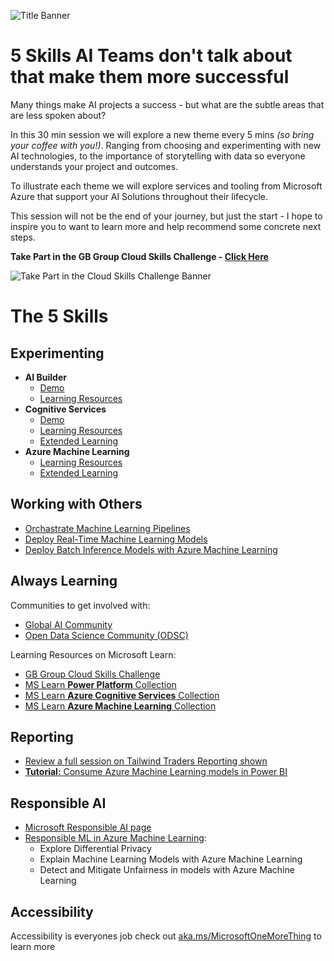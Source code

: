 ![Title Banner](github-banner.PNG)
# 5 Skills AI Teams don't talk about that make them more successful

Many things make AI projects a success - but what are the subtle areas that are less spoken about?   

In this 30 min session we will explore a new theme every 5 mins *(so bring your coffee with you!)*. Ranging from choosing and experimenting with new AI technologies, to the importance of storytelling with data so everyone understands your project and outcomes.   

To illustrate each theme we will explore services and tooling from Microsoft Azure that support your AI Solutions throughout their lifecycle.   

This session will not be the end of your journey, but just the start - I hope to inspire you to want to learn more and help recommend some concrete next steps.


**Take Part in the GB Group Cloud Skills Challenge - [Click Here](https://docs.microsoft.com/learn/challenges?id=1ea9b107-5af1-4df5-b9c7-63608201ff12&WT.mc_id=aiml-0000-amynic)**

![Take Part in the Cloud Skills Challenge Banner](csc-banner.png)



# The 5 Skills

## Experimenting

* **AI Builder**
    * [Demo](https://youtu.be/Y73cWlzgOmE)
    * [Learning Resources](https://docs.microsoft.com/learn/paths/bring-ai/?WT.mc_id=aiml-0000-amynic)
* **Cognitive Services**
    * [Demo](https://youtu.be/w0jygqjLmB0)
    * [Learning Resources](https://docs.microsoft.com/users/amyboyd/collections/r35dckzpz7327o?WT.mc_id=aiml-0000-amynic)
    * [Extended Learning](https://docs.microsoft.com/users/amyboyd/collections/p3j1cdx1zjz1k8?WT.mc_id=aiml-0000-amynic)
* **Azure Machine Learning**
    * [Learning Resources](https://docs.microsoft.com/users/amyboyd/collections/nk7oskmdmyd35x?WT.mc_id=aiml-0000-amynic)
    * [Extended Learning](https://docs.microsoft.com/users/amyboyd/collections/ok45szjdq517j2?WT.mc_id=aiml-0000-amynic)

## Working with Others

* [Orchastrate Machine Learning Pipelines](https://docs.microsoft.com/learn/modules/create-pipelines-in-aml/?WT.mc_id=aiml-0000-amynic)
* [Deploy Real-Time Machine Learning Models](https://docs.microsoft.com/learn/modules/register-and-deploy-model-with-amls/?ns-enrollment-type=LearningPath&ns-enrollment-id=learn.data-ai.build-ai-solutions-with-azure-ml-service&WT.mc_id=aiml-0000-amynic)
* [Deploy Batch Inference Models with Azure Machine Learning](https://docs.microsoft.com/learn/modules/deploy-batch-inference-pipelines-with-azure-machine-learning/?ns-enrollment-type=LearningPath&ns-enrollment-id=learn.data-ai.build-ai-solutions-with-azure-ml-service&WT.mc_id=aiml-0000-amynic)

## Always Learning

Communities to get involved with:
* [Global AI Community](https://globalai.live)
* [Open Data Science Community (ODSC)](https://odsc.com)


Learning Resources on Microsoft Learn:
* [GB Group Cloud Skills Challenge](https://aka.ms/challenge-gbg)
* [MS Learn **Power Platform** Collection](https://docs.microsoft.com/users/amyboyd/collections/xzx3a2nznjnq8q?WT.mc_id=aiml-0000-amynic)
* [MS Learn **Azure Cognitive Services** Collection](https://docs.microsoft.com/users/amyboyd/collections/r35dckzpz7327o?WT.mc_id=aiml-0000-amynic)
* [MS Learn **Azure Machine Learning** Collection](https://docs.microsoft.com/users/amyboyd/collections/nk7oskmdmyd35x?WT.mc_id=aiml-0000-amynic)


## Reporting

* [Review a full session on Tailwind Traders Reporting shown](https://aka.ms/aiml21repo)
* [**Tutorial:** Consume Azure Machine Learning models in Power BI](https://docs.microsoft.com/power-bi/connect-data/service-aml-integrate?context=azure%2Fmachine-learning%2Fcontext%2Fml-context&WT.mc_id=aiml-0000-amynic)

## Responsible AI

* [Microsoft Responsible AI page](www.microsoft.com/ai/responsible-ai-resources)
* [Responsible ML in Azure Machine Learning](https://docs.microsoft.com/users/amyboyd/collections/1eynbpzr861oqp?WT.mc_id=aiml-0000-amynic):
    * Explore Differential Privacy
    * Explain Machine Learning Models with Azure Machine Learning
    * Detect and Mitigate Unfairness in models with Azure Machine Learning

## Accessibility

Accessibility is everyones job check out [aka.ms/MicrosoftOneMoreThing](https://aka.ms/MicrosoftOneMoreThing/) to learn more